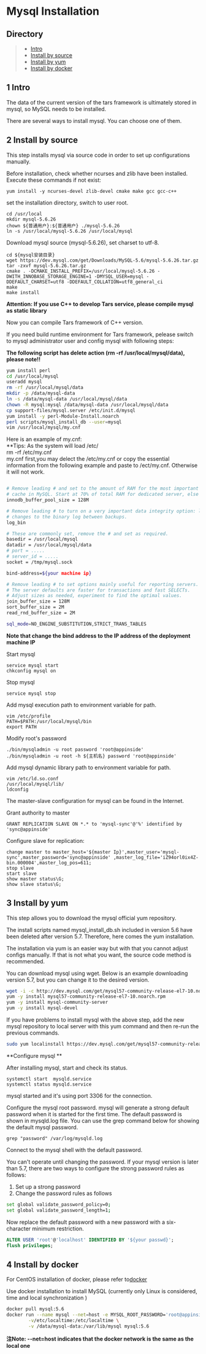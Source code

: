 # Mysql Installation

## Directory

> * [Intro](mysql.md#chapter-1)
> * [Install by source](mysql.md#chapter-2)
> * [Install by yum](mysql.md#chapter-3)
> * [Install by docker](mysql.md#chapter-4)

## 1 Intro <a id="chapter-1"></a>

The data of the current version of the tars framework is ultimately stored in mysql, so MySQL needs to be installed.

There are several ways to install mysql. You can choose one of them.

## 2 Install by source <a id="chapter-2"></a>

This step installs mysql via source code in order to set up configurations manually.  

Before installation, check whether ncurses and zlib have been installed. Execute these commands if not exist:  

```text
yum install -y ncurses-devel zlib-devel cmake make gcc gcc-c++
```

set the installation directory, switch to user root.  

```text
cd /usr/local
mkdir mysql-5.6.26
chown ${普通用户}:${普通用户} ./mysql-5.6.26
ln -s /usr/local/mysql-5.6.26 /usr/local/mysql
```

Download mysql source (mysql-5.6.26), set charset to utf-8.  

```text
cd ${mysql安装目录}
wget https://dev.mysql.com/get/Downloads/MySQL-5.6/mysql-5.6.26.tar.gz
tar -zxvf mysql-5.6.26.tar.gz
cmake . -DCMAKE_INSTALL_PREFIX=/usr/local/mysql-5.6.26 -DWITH_INNOBASE_STORAGE_ENGINE=1 -DMYSQL_USER=mysql -DDEFAULT_CHARSET=utf8 -DDEFAULT_COLLATION=utf8_general_ci
make
make install
```

**Attention: If you use C++ to develop Tars service, please compile mysql as static library**


Now you can compile Tars framework of C++ version.  
  
If you need build runtime environment for Tars framework, pelease switch to mysql administrator user and config mysql with following steps:  

**The following script has delete action \(rm -rf /usr/local/mysql/data\), please note!!**

```bash  
yum install perl  
cd /usr/local/mysql  
useradd mysql  
rm -rf /usr/local/mysql/data  
mkdir -p /data/mysql-data  
ln -s /data/mysql-data /usr/local/mysql/data  
chown -R mysql:mysql /data/mysql-data /usr/local/mysql/data  
cp support-files/mysql.server /etc/init.d/mysql  
yum install -y perl-Module-Install.noarch  
perl scripts/mysql_install_db --user=mysql  
vim /usr/local/mysql/my.cnf  
```  
Here is an example of my.cnf:  
**Tips: As the system will load /etc/  
rm -rf /etc/my.cnf  
my.cnf first,you may delect the /etc/my.cnf or copy the essential information from the following example and paste to /ect/my.cnf. Otherwise it will not work.  
  
```bash 

# Remove leading # and set to the amount of RAM for the most important data
# cache in MySQL. Start at 70% of total RAM for dedicated server, else 10%.
innodb_buffer_pool_size = 128M

# Remove leading # to turn on a very important data integrity option: logging
# changes to the binary log between backups.
log_bin

# These are commonly set, remove the # and set as required.
basedir = /usr/local/mysql
datadir = /usr/local/mysql/data
# port = .....
# server_id = .....
socket = /tmp/mysql.sock

bind-address=${your machine ip}

# Remove leading # to set options mainly useful for reporting servers.
# The server defaults are faster for transactions and fast SELECTs.
# Adjust sizes as needed, experiment to find the optimal values.
join_buffer_size = 128M
sort_buffer_size = 2M
read_rnd_buffer_size = 2M

sql_mode=NO_ENGINE_SUBSTITUTION,STRICT_TRANS_TABLES
```

**Note that change the bind address to the IP address of the deployment machine IP**

Start mysql

```text
service mysql start
chkconfig mysql on
```

Stop mysql

```text
service mysql stop
```

Add mysql execution path to environment variable for path.  

```text
vim /etc/profile
PATH=$PATH:/usr/local/mysql/bin
export PATH
```

Modify root's password  

```text
./bin/mysqladmin -u root password 'root@appinside'
./bin/mysqladmin -u root -h ${主机名} password 'root@appinside'
```

Add mysql dynamic library path to environment variable for path.  

```text
vim /etc/ld.so.conf
/usr/local/mysql/lib/
ldconfig
```

The master-slave configuration for mysql can be found in the Internet.  

Grant authority to master  

```text
GRANT REPLICATION SLAVE ON *.* to 'mysql-sync'@'%' identified by 'sync@appinside'
```

Configure slave for replication:  

```text
change master to master_host='${master Ip}',master_user='mysql-sync',master_password='sync@appinside' ,master_log_file='iZ94orl0ix4Z-bin.000004',master_log_pos=611;
stop slave
start slave
show master status\G;
show slave status\G;
```

## 3 Install by yum <a id="chapter-3"></a>

This step allows you to download the mysql official yum repository.
  
The install scripts named mysql_install_db.sh included in version 5.6 have been deleted after version 5.7. Therefore, here comes the yum installation.  

The installation via yum is an easier way but with that you cannot adjust configs manually. If that is not what you want, the source code method is recommended.  

You can download mysql using wget. Below is an example downloading version 5.7, but you can change it to the desired version.
```  bash
wget -i -c http://dev.mysql.com/get/mysql57-community-release-el7-10.noarch.rpm  
yum -y install mysql57-community-release-el7-10.noarch.rpm  
yum -y install mysql-community-server  
yum -y install mysql-devel  
```  
If you have problems to install mysql with the above step, add the new mysql repository to local server with this yum command and then re-run the previous commands.  

```  bash
sudo yum localinstall https://dev.mysql.com/get/mysql57-community-release-el7-10.noarch.rpm  
```  

**Configure mysql  **

After installing mysql, start and check its status.  

```text
systemctl start  mysqld.service
systemctl status mysqld.service
```

mysql started and it's using port 3306 for the connection.  
  
Configure the mysql root password. mysql will generate a strong default password when it is started for the first time. The default password is shown in mysqld.log file. You can use the grep command below for showing the default mysql password.  

```text
grep "password" /var/log/mysqld.log
```

Connect to the mysql shell with the default password.  

You can't operate until changing the password. If your mysql version is later than 5.7, there are two ways to configure the strong password rules as follows:  

1. Set up a strong password  
2. Change the password rules as follows  
   
```  bash
set global validate_password_policy=0;  
set global validate_password_length=1;  
```  

Now replace the default password with a new password with a six-character minimum restriction.  

```  sql
ALTER USER 'root'@'localhost' IDENTIFIED BY '${your passwd}';  
flush privileges;  
```  
  
## 4 Install by docker <a id="chapter-4"></a>

For CentOS installation of docker, please refer to[docker](docker.md)

Use docker installation to install MySQL \(currently only Linux is considered, time and local synchronization \)


```bash
docker pull mysql:5.6
docker run --name mysql --net=host -e MYSQL_ROOT_PASSWORD='root@appinside' -d -p 3306:3306 \
        -v/etc/localtime:/etc/localtime \
        -v /data/mysql-data:/var/lib/mysql mysql:5.6
```

**注Note: --net=host indicates that the docker network is the same as the local one**

